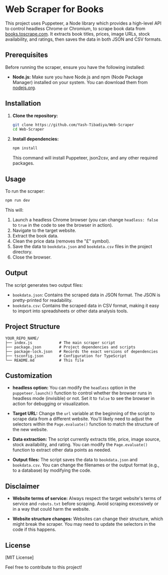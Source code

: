 # Web Scraper for Books

This project uses Puppeteer, a Node library which provides a high-level API to control headless Chrome or Chromium, to scrape book data from [books.toscrape.com](https://books.toscrape.com/). It extracts book titles, prices, image URLs, stock availability, and ratings, then saves the data in both JSON and CSV formats.

## Prerequisites

Before running the scraper, ensure you have the following installed:

* **Node.js:** Make sure you have Node.js and npm (Node Package Manager) installed on your system. You can download them from [nodejs.org](https://nodejs.org/).

## Installation

1. **Clone the repository:**

   ```bash
   git clone https://github.com/Yash-Tibadiya/Web-Scraper
   cd Web-Scraper
   ```

2. **Install dependencies:**

   ```bash
   npm install
   ```
   This command will install Puppeteer, json2csv, and any other required packages.

## Usage

To run the scraper:

```bash
npm run dev
```

This will:
1. Launch a headless Chrome browser (you can change `headless: false` to `true` in the code to see the browser in action).
2. Navigate to the target website.
3. Extract the book data.
4. Clean the price data (removes the "£" symbol).
5. Save the data to `bookdata.json` and `bookdata.csv` files in the project directory.
6. Close the browser.

## Output

The script generates two output files:

- `bookdata.json`: Contains the scraped data in JSON format. The JSON is pretty-printed for readability.
- `bookdata.csv`: Contains the scraped data in CSV format, making it easy to import into spreadsheets or other data analysis tools.

## Project Structure

```
YOUR_REPO_NAME/
├── index.js            # The main scraper script
├── package.json        # Project dependencies and scripts
├── package-lock.json   # Records the exact versions of dependencies
├── tsconfig.json       # Configuration for TypeScript
└── README.md           # This file
```

## Customization

- **headless option:** You can modify the `headless` option in the `puppeteer.launch()` function to control whether the browser runs in headless mode (invisible) or not. Set it to `false` to see the browser in action for debugging or visualization.
  
- **Target URL:** Change the `url` variable at the beginning of the script to scrape data from a different website. You'll likely need to adjust the selectors within the `Page.evaluate()` function to match the structure of the new website.
  
- **Data extraction:** The script currently extracts title, price, image source, stock availability, and rating. You can modify the `Page.evaluate()` function to extract other data points as needed.
  
- **Output files:** The script saves the data to `bookdata.json` and `bookdata.csv`. You can change the filenames or the output format (e.g., to a database) by modifying the code.

## Disclaimer

- **Website terms of service:** Always respect the target website's terms of service and `robots.txt` before scraping. Avoid scraping excessively or in a way that could harm the website.
  
- **Website structure changes:** Websites can change their structure, which might break the scraper. You may need to update the selectors in the code if this happens.

## License

[MIT License]

Feel free to contribute to this project!

